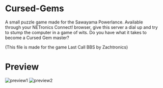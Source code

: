 # Cursed-Gems
A small puzzle game made for the Sawayama Powerlance. Available through your NETronics Connect! browser, give this server a dial up and try to stump the computer in a game of wits. Do you have what it takes to become a Cursed Gem master?

(This file is made for the game Last Call BBS by Zachtronics)
# Preview
![preview1](https://user-images.githubusercontent.com/66709693/191521061-25ebf8c5-c1c5-402a-a638-f54a98da0c0d.png)
![preview2](https://user-images.githubusercontent.com/66709693/191521134-0aaad9a4-9675-4967-b258-9987c4cbc11d.png)
